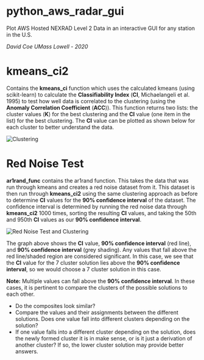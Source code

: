 # python_aws_radar_gui
Plot AWS Hosted NEXRAD Level 2 Data in an interactive GUI for any station in the U.S.

*David* *Coe*
*UMass* *Lowell* *-* *2020*

# kmeans_ci2
 Contains the **kmeans_ci** function which uses the calculated kmeans (using scikit-learn) to calculate the **Classifiability Index** (**CI**, Michaelangeli et al. 1995) to test how well data is correlated to the clustering (using the **Anomaly Correlation Coefficient** (**ACC**)). This function returns two lists: the cluster values (**K**) for the best clustering and the **CI** value (one item in the list) for the best clustering. The **CI** value can be plotted as shown below for each cluster to better understand the data.

![Clustering](/images/only_ci.png)


# Red Noise Test

**ar1rand_func** contains the ar1rand function. This takes the data that was run through kmeans and creates a red noise dataset from it. This dataset is then run through **kmeans_ci2** using the same clustering approach as before to determine **CI** values for the **90% confidence interval** of the dataset. The confidence interval is determined by running the red noise data through **kmeans_ci2** 1000 times, sorting the resulting **CI** values, and taking the 50th and 950th **CI** values as our **90% confidence interval**.

![Red Noise Test and Clustering](/images/rednoise_ci.png)

The graph above shows the **CI** value, **90% confidence interval** (red line), and **90% confidence interval** (grey shading). Any values that fall above the red line/shaded region are considered significant. In this case, we see that the **CI** value for the 7 cluster solution lies above the **90% confidence interval**, so we would choose a 7 cluster solution in this case.

**Note:** Multiple values can fall above the **90% confidence interval**. In these cases, it is pertinent to compare the clusters of the possible solutions to each other. 
* Do the composites look similar?
* Compare the values and their assignments between the different solutions. Does one value fall into different clusters depending on the solution?
* If one value falls into a different cluster depending on the solution, does the newly formed cluster it is in make sense, or is it just a derivation of another cluster? If so, the lower cluster solution may provide better answers.


